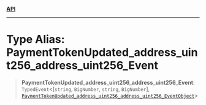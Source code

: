 [**API**](../../../README.md)

***

# Type Alias: PaymentTokenUpdated\_address\_uint256\_address\_uint256\_Event

> **PaymentTokenUpdated\_address\_uint256\_address\_uint256\_Event**: `TypedEvent`\<\[`string`, `BigNumber`, `string`, `BigNumber`\], [`PaymentTokenUpdated_address_uint256_address_uint256_EventObject`](../interfaces/PaymentTokenUpdated_address_uint256_address_uint256_EventObject.md)\>

